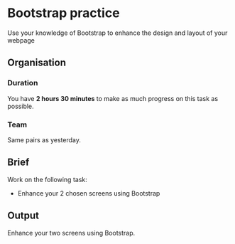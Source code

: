 # Bootstrap practice

Use your knowledge of Bootstrap to enhance the design and layout of your webpage

## Organisation

### Duration

You have **2 hours 30 minutes** to make as much progress on this task as possible.

### Team

Same pairs as yesterday.

## Brief

Work on the following task:

- Enhance your 2 chosen screens using Bootstrap 

## Output

Enhance your two screens using Bootstrap.
